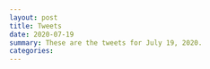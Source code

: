 ```yaml
---
layout: post
title: Tweets
date: 2020-07-19
summary: These are the tweets for July 19, 2020.
categories:
---
```


